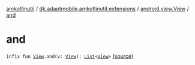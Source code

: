 [amkotlinutil](../../index.md) / [dk.adaptmobile.amkotlinutil.extensions](../index.md) / [android.view.View](index.md) / [and](./and.md)

# and

`infix fun `[`View`](https://developer.android.com/reference/android/view/View.html)`.and(v: `[`View`](https://developer.android.com/reference/android/view/View.html)`): `[`List`](https://kotlinlang.org/api/latest/jvm/stdlib/kotlin.collections/-list/index.html)`<`[`View`](https://developer.android.com/reference/android/view/View.html)`>` [(source)](https://github.com/adaptmobile-organization/amkotlinutil/tree/master/amkotlinutil/src/main/java/dk/adaptmobile/amkotlinutil/extensions/ViewExtensions.kt#L216)